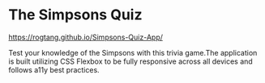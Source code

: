 # The Simpsons Quiz
https://rogtang.github.io/Simpsons-Quiz-App/

Test your knowledge of the Simpsons with this trivia game.The application is built utilizing CSS Flexbox to be fully responsive across all devices and follows a11y best practices.
